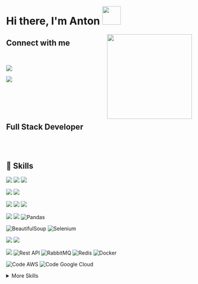 # Hi there, I'm Anton <img src="https://media.giphy.com/media/9dO6eZxWeDWwM/giphy.gif" width="50">
<img align='right' src="https://media.giphy.com/media/M9gbBd9nbDrOTu1Mqx/giphy.gif" width="230">

<!-- <p align="center">
<img src="https://readme-typing-svg.herokuapp.com?font=monospace&color=00ffd2&size=25&center=true&vCenter=true&lines=A+Passionate+Learner!;A+Passionate+Coder!;A+Passionate+Gamer!">
</p>
<a href="https://steamcommunity.com/profiles/76561198809044062/"><img src="https://img.shields.io/badge/Steam-000000?style=for-the-badge&logo=steam&logoColor=white"></a>
---- -->
## Connect with me 
<br>

<a href="https://www.linkedin.com/in/anton-ostopovici-347554120/"><img src="https://img.shields.io/badge/LinkedIn-0077B5?style=for-the-badge&logo=linkedin&logoColor=white"></a>

<a href="mailto:ostapovici.anton@gmail.com"><img src="https://img.shields.io/badge/Gmail-D14836?style=for-the-badge&logo=gmail&logoColor=white"></a>




<br><br>
----

## Full Stack Developer 

<!-- - 🌱 I’m currently exploring TypeScript
- 👯 I’m looking to contribute to open source
- 🥅 2022 Goals: Getting comfortable with TypeScript! 🐍 -->
<!-- - 🥅 2022 Goals: Contribute more to Open Source projects and learn as much as I can -->


<br>
<br>

<!-- ## &#x1f4c8; GitHub Stats
<br>

<a href="https://github.com/aom19">
  <img align="center" style="margin:0.5rem" src="https://github-readme-stats.vercel.app/api/top-langs/?username=aom19&hide=html,css&title_color=ffffff&text_color=c9cacc&icon_color=4AB197&bg_color=1A2B34" />
</a>


<br> -->

## 💼 Skills


![](https://img.shields.io/badge/Code-React-informational?style=flat&logo=react&logoColor=white&color=4AB197)
![](https://img.shields.io/badge/Code-React_Native-informational?style=flat&logo=React&logoColor=white&color=4AB197)
![](https://img.shields.io/badge/Code-Redux-informational?style=flat&logo=Redux&logoColor=white&color=4AB197)

![](https://img.shields.io/badge/Code-JavaScript-informational?style=flat&logo=JavaScript&logoColor=white&color=4AB197)
![](https://img.shields.io/badge/Code-TypeScript-informational?style=flat&logo=Typescript&logoColor=white&color=4AB197)

![](https://img.shields.io/badge/Code-Node.js-informational?style=flat&logo=Node.js&logoColor=white&color=4AB197)
![](https://img.shields.io/badge/Code-ExpressJS-informational?style=flat&logo=Express&logoColor=white&color=4AB197)
![](https://img.shields.io/badge/Code-NestJs-informational?style=flat&logo=nestjs&logoColor=white&color=4AB197)

![](https://img.shields.io/badge/Code-Python-informational?style=flat&logo=python&logoColor=white&color=4AB197)
![](https://img.shields.io/badge/Code-Django-informational?style=flat&logo=django&logoColor=white&color=4AB197)
![Pandas](https://img.shields.io/badge/Pandas-blue?style=flat&logo=pandas&logoColor=white)
<!-- ![NumPy](https://img.shields.io/badge/NumPy-blue?style=flat&logo=numpy&logoColor=white)
![Matplotlib](https://img.shields.io/badge/Matplotlib-blue?style=flat&logo=matplotlib&logoColor=white) -->
![BeautifulSoup](https://img.shields.io/badge/BeautifulSoup-orange?style=flat&logo=beautifulsoup4&logoColor=white)
![Selenium](https://img.shields.io/badge/Selenium-green?style=flat&logo=selenium&logoColor=white)




![](https://img.shields.io/badge/Database-PostgreSQL-informational?style=flat&logo=PostgreSQL&logoColor=white&color=4AB197)
![](https://img.shields.io/badge/Database-MongoDB-informational?style=flat&logo=MongoDB&logoColor=white&color=4AB197)

![](https://img.shields.io/badge/Code-GraphQL-informational?style=flat&logo=GraphQL&logoColor=white&color=4AB197)
![Rest API](https://img.shields.io/badge/Rest%20API-Developed-brightgreen?style=flat&logo=api)
![RabbitMQ](https://img.shields.io/badge/RabbitMQ-Messaging-orange?style=flat&logo=rabbitmq)
![Redis](https://img.shields.io/badge/Redis-In%20Memory%20Data%20Store-red?style=flat&logo=redis&logoColor=white)
![Docker](https://img.shields.io/badge/Docker-blue?style=flat&logo=docker&logoColor=white)





![Code AWS](https://img.shields.io/badge/Code-AWS-informational?style=flat&logo=amazon-aws&logoColor=white&color=4AB197)
![Code Google Cloud](https://img.shields.io/badge/Code-Google%20Cloud-blue?style=flat&logo=google-cloud&logoColor=white)




<!-- ![](https://img.shields.io/badge/Code--informational?style=flat&logo=&logoColor=white&color=4AB197) -->

<details>
<summary>More Skills</summary>
<br>

![](https://img.shields.io/badge/Style-CSS-informational?style=flat&logo=css3&logoColor=white&color=4AB197)
![](https://img.shields.io/badge/Style-Tailwind-informational?style=flat&logo=Tailwind-CSS&logoColor=white&color=4AB197)
![](https://img.shields.io/badge/Style-Sass-informational?style=flat&logo=Sass&logoColor=white&color=4AB197)
![](https://img.shields.io/badge/Style-Bootstrap-informational?style=flat&logo=Bootstrap&logoColor=white&color=4AB197)
![](https://img.shields.io/badge/Style-Material--UI-informational?style=flat&logo=Material--UI&logoColor=white&color=4AB197)
  
  


<!-- <br>

![](https://img.shields.io/badge/Test-Jasmine-informational?style=flat&logo=Jasmine&logoColor=white&color=4AB197)
![](https://img.shields.io/badge/Test-Jest-informational?style=flat&logo=jest&logoColor=white&color=4AB197)

 -->

<br>

![](https://img.shields.io/badge/Tools-Netlify-informational?style=flat&logo=netlify&logoColor=white&color=4AB197)
![](https://img.shields.io/badge/Tools-Heroku-informational?style=flat&logo=heroku&logoColor=white&color=4AB197)

![](https://img.shields.io/badge/Tools-NPM-informational?style=flat&logo=npm&logoColor=white&color=4AB197)
![](https://img.shields.io/badge/Tools-YARN-informational?style=flat&logo=yarn&logoColor=white&color=4AB197)
  
![](https://img.shields.io/badge/Tools-Postman-informational?style=flat&logo=Postman&logoColor=white&color=4AB197)
![](https://img.shields.io/badge/Tools-GitHub-informational?style=flat&logo=GitHub&logoColor=white&color=4AB197)



</details>

<br>
